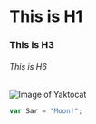 # This is H1
### This is H3
###### This is H6

![Image of Yaktocat]((https://octodex.github.com/images/yaktocat.png))

```javascript
var Sar = "Moon!";
```
